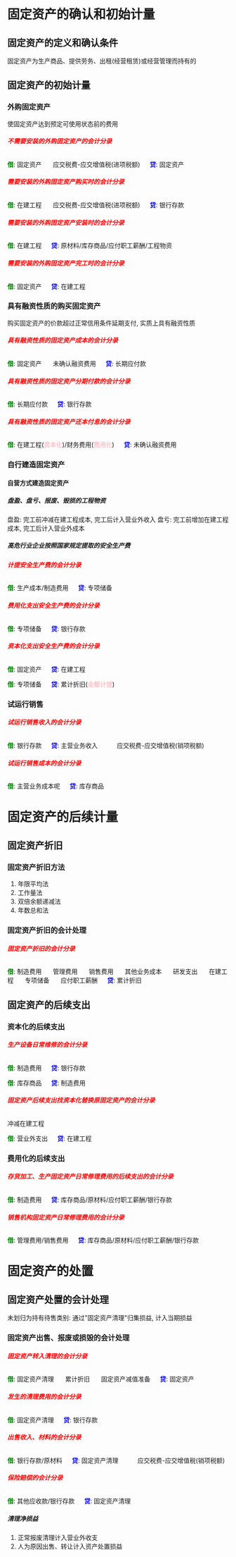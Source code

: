 # 固定资产的确认和初始计量


## 固定资产的定义和确认条件

固定资产为生产商品、提供劳务、出租(经营租赁)或经营管理而持有的

## 固定资产的初始计量

### 外购固定资产

使固定资产达到预定可使用状态前的费用

###### <strong style="color: red">不需要安装的外购固定资产的会计分录</strong>

<strong style="color: green">借</strong>: 固定资产
&ensp; &ensp; 应交税费-应交增值税(进项税额)
&emsp; <strong style="color: blue">贷</strong>: 固定资产

###### <strong style="color: red">需要安装的外购固定资产购买时的会计分录</strong>

<strong style="color: green">借</strong>: 在建工程
&ensp; &ensp; 应交税费-应交增值税(进项税额)
&emsp; <strong style="color: blue">贷</strong>: 银行存款

###### <strong style="color: red">需要安装的外购固定资产安装时的会计分录</strong>

<strong style="color: green">借</strong>: 在建工程
&emsp; <strong style="color: blue">贷</strong>: 原材料/库存商品/应付职工薪酬/工程物资

###### <strong style="color: red">需要安装的外购固定资产完工时的会计分录</strong>

<strong style="color: green">借</strong>: 固定资产
&emsp; <strong style="color: blue">贷</strong>: 在建工程

### 具有融资性质的购买固定资产

购买固定资产的价款超过正常信用条件延期支付, 实质上具有融资性质

###### <strong style="color: red">具有融资性质的固定资产成本的会计分录</strong>

<strong style="color: green">借</strong>: 固定资产
&ensp; &ensp; 未确认融资费用
&emsp; <strong style="color: blue">贷</strong>: 长期应付款

###### <strong style="color: red">具有融资性质的固定资产分期付款的会计分录</strong>

<strong style="color: green">借</strong>: 长期应付款
&emsp; <strong style="color: blue">贷</strong>: 银行存款

###### <strong style="color: red">具有融资性质的固定资产还本付息的会计分录</strong>

<strong style="color: green">借</strong>: 在建工程(<strong style="color: pink">资本化</strong>)/财务费用(<strong style="color: pink">费用化</strong>)
&emsp; <strong style="color: blue">贷</strong>: 未确认融资费用

### 自行建造固定资产

#### 自营方式建造固定资产

##### 盘盈、盘亏、报废、毁损的工程物资

盘盈: 完工前冲减在建工程成本, 完工后计入营业外收入
盘亏: 完工前增加在建工程成本, 完工后计入营业外成本

##### 高危行业企业按照国家规定提取的安全生产费

###### <strong style="color: red">计提安全生产费的会计分录</strong>

<strong style="color: green">借</strong>: 生产成本/制造费用
&emsp; <strong style="color: blue">贷</strong>: 专项储备

###### <strong style="color: red">费用化支出安全生产费的会计分录</strong>

<strong style="color: green">借</strong>: 专项储备
&emsp; <strong style="color: blue">贷</strong>: 银行存款

###### <strong style="color: red">资本化支出安全生产费的会计分录</strong>

<strong style="color: green">借</strong>: 固定资产
&emsp; <strong style="color: blue">贷</strong>: 在建工程

<strong style="color: green">借</strong>: 专项储备
&emsp; <strong style="color: blue">贷</strong>: 累计折旧(<strong style="color: pink">全额计提</strong>)

### 试运行销售

###### <strong style="color: red">试运行销售收入的会计分录</strong>

<strong style="color: green">借</strong>: 银行存款
&emsp; <strong style="color: blue">贷</strong>: 主营业务收入
&emsp; &ensp; &ensp; 应交税费-应交增值税(销项税额)

###### <strong style="color: red">试运行销售成本的会计分录</strong>

<strong style="color: green">借</strong>: 主营业务成本呢
&emsp; <strong style="color: blue">贷</strong>: 库存商品

# 固定资产的后续计量

## 固定资产折旧

### 固定资产折旧方法

1. 年限平均法
2. 工作量法
3. 双倍余额递减法
4. 年数总和法

### 固定资产折旧的会计处理

###### <strong style="color: red">固定资产折旧的会计分录</strong>

<strong style="color: green">借</strong>: 制造费用
&ensp; &ensp; 管理费用
&ensp; &ensp; 销售费用
&ensp; &ensp; 其他业务成本
&ensp; &ensp; 研发支出
&ensp; &ensp; 在建工程
&ensp; &ensp; 专项储备
&ensp; &ensp; 应付职工薪酬
&emsp; <strong style="color: blue">贷</strong>: 累计折旧

## 固定资产的后续支出

### 资本化的后续支出

###### <strong style="color: red">生产设备日常维修的会计分录</strong>

<strong style="color: green">借</strong>: 制造费用
&emsp; <strong style="color: blue">贷</strong>: 银行存款

<strong style="color: green">借</strong>: 库存商品
&emsp; <strong style="color: blue">贷</strong>: 制造费用

###### <strong style="color: red">固定资产后续支出找资本化替换原固定资产的会计分录</strong>

冲减在建工程

<strong style="color: green">借</strong>: 营业外支出
&emsp; <strong style="color: blue">贷</strong>: 在建工程

### 费用化的后续支出

###### <strong style="color: red">存货加工、生产固定资产日常修理费用的后续支出的会计分录</strong>

<strong style="color: green">借</strong>: 制造费用
&emsp; <strong style="color: blue">贷</strong>: 库存商品/原材料/应付职工薪酬/银行存款

###### <strong style="color: red">销售机构固定资产日常修理费用的会计分录</strong>

<strong style="color: green">借</strong>: 管理费用/销售费用
&emsp; <strong style="color: blue">贷</strong>: 库存商品/原材料/应付职工薪酬/银行存款

# 固定资产的处置

## 固定资产处置的会计处理

未划归为持有待售类别: 通过"固定资产清理"归集损益, 计入当期损益

### 固定资产出售、报废或损毁的会计处理

###### <strong style="color: red">固定资产转入清理的会计分录</strong>

<strong style="color: green">借</strong>: 固定资产清理
&ensp; &ensp; 累计折旧
&ensp; &ensp; 固定资产减值准备
&emsp; <strong style="color: blue">贷</strong>: 固定资产

###### <strong style="color: red">发生的清理费用的会计分录</strong>

<strong style="color: green">借</strong>: 固定资产清理
&emsp; <strong style="color: blue">贷</strong>: 银行存款

###### <strong style="color: red">出售收入、材料的会计分录</strong>

<strong style="color: green">借</strong>: 银行存款/原材料
&emsp; <strong style="color: blue">贷</strong>: 固定资产清理
&emsp; &ensp; &ensp; 应交税费-应交增值税(销项税额)

###### <strong style="color: red">保险赔偿的会计分录</strong>

<strong style="color: green">借</strong>: 其他应收款/银行存款
&emsp; <strong style="color: blue">贷</strong>: 固定资产清理

##### 清理净损益

1. 正常报废清理计入营业外收支
2. 人为原因出售、转让计入资产处置损益